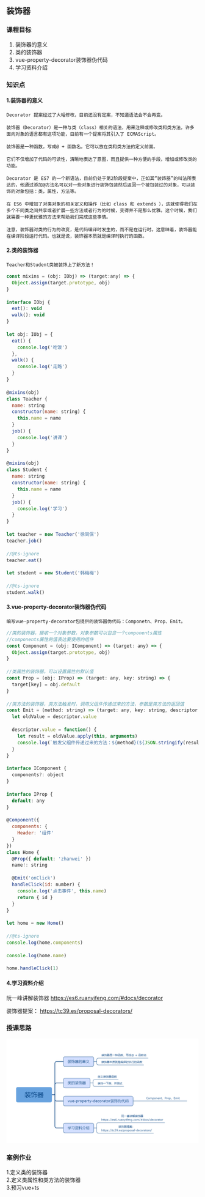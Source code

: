 ## 装饰器

### 课程目标

1. 装饰器的意义
2. 类的装饰器
3. vue-property-decorator装饰器伪代码
4. 学习资料介绍

### 知识点

#### 1.装饰器的意义
    Decorator 提案经过了大幅修改，目前还没有定案，不知道语法会不会再变。

    装饰器（Decorator）是一种与类（class）相关的语法，用来注释或修改类和类方法。许多面向对象的语言都有这项功能，目前有一个提案将其引入了 ECMAScript。

    装饰器是一种函数，写成@ + 函数名。它可以放在类和类方法的定义前面。

    它们不仅增加了代码的可读性，清晰地表达了意图，而且提供一种方便的手段，增加或修改类的功能。

    Decorator 是 ES7 的一个新语法，目前仍处于第2阶段提案中，正如其“装饰器”的叫法所表达的，他通过添加@方法名可以对一些对象进行装饰包装然后返回一个被包装过的对象，可以装饰的对象包括：类，属性，方法等。

    在 ES6 中增加了对类对象的相关定义和操作（比如 class 和 extends ），这就使得我们在多个不同类之间共享或者扩展一些方法或者行为的时候，变得并不是那么优雅。这个时候，我们就需要一种更优雅的方法来帮助我们完成这些事情。

    注意，装饰器对类的行为的改变，是代码编译时发生的，而不是在运行时。这意味着，装饰器能在编译阶段运行代码。也就是说，装饰器本质就是编译时执行的函数。

#### 2.类的装饰器
    Teacher和Student类被装饰上了新方法！

```js
const mixins = (obj: IObj) => (target:any) => {
  Object.assign(target.prototype, obj)
}

interface IObj {
  eat(): void
  walk(): void
}

let obj: IObj = {
  eat() {
    console.log('吃饭')
  },
  walk() {
    console.log('走路')
  }
}

@mixins(obj)
class Teacher {
  name: string
  constructor(name: string) {
    this.name = name
  }
  job() {
    console.log('讲课')
  }
}

@mixins(obj)
class Student {
  name: string
  constructor(name: string) {
    this.name = name
  }
  job() {
    console.log('学习')
  }
}

let teacher = new Teacher('徐同保')
teacher.job()

//@ts-ignore
teacher.eat()

let student = new Student('韩梅梅')

//@ts-ignore
student.walk()
```
#### 3.vue-property-decorator装饰器伪代码
    编写vue-property-decorator包提供的装饰器伪代码：Componetn、Prop、Emit。

```js
//类的装饰器，接收一个对象参数，对象参数可以包含一个components属性
//components属性的值表达要使用的组件
const Component = (obj: IComponent) => (target: any) => {
  Object.assign(target.prototype, obj)
}

//类属性的装饰器，可以设置属性的默认值
const Prop = (obj: IProp) => (target: any, key: string) => {
  target[key] = obj.default
}

//类方法的装饰器，类方法触发时，调用父组件传递过来的方法，参数是类方法的返回值
const Emit = (method: string) => (target: any, key: string, descriptor: any) => {
  let oldValue = descriptor.value

  descriptor.value = function() {
    let result = oldValue.apply(this, arguments)
    console.log(`触发父组件传递过来的方法：${method}(${JSON.stringify(result)})`)
  }
}

interface IComponent {
  components?: object
}

interface IProp {
  default: any
}

@Component({
  components: {
    Header: '组件'
  }
})
class Home {
  @Prop({ default: 'zhanwei' }) 
  name!: string

  @Emit('onClick')
  handleClick(id: number) {
    console.log('点击事件', this.name)
    return { id }
  }
}

let home = new Home()

//@ts-ignore
console.log(home.components)

console.log(home.name)

home.handleClick(1)
```

#### 4.学习资料介绍

阮一峰讲解装饰器
https://es6.ruanyifeng.com/#docs/decorator

装饰器提案：
https://tc39.es/proposal-decorators/
    
### 授课思路

![](./images/09装饰器.png) 

### 案例作业

1.定义类的装饰器   
2.定义类属性和类方法的装饰器  
3.预习vue+ts      

